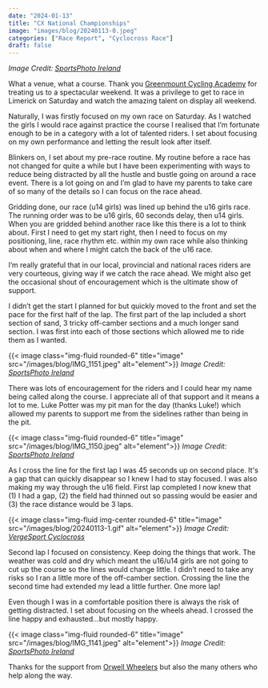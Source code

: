 ```yaml
---
date: "2024-01-13"
title: "CX National Championships"
image: "images/blog/20240113-0.jpeg"
categories: ["Race Report", "Cyclocross Race"]
draft: false
---
```

*Image Credit: [SportsPhoto Ireland](https://www.facebook.com/p/Sportsphoto-Ireland-100070747975000/)*

What a venue, what a course.  Thank you [Greenmount Cycling Academy](https://www.greenmountca.com) for treating us to a spectacular weekend.  It was a privilege to get to race in Limerick on Saturday and watch the amazing talent on display all weekend.

Naturally, I was firstly focused on my own race on Saturday.  As I watched the girls I would race against practice the course I realised that I’m fortunate enough to be in a category with a lot of talented riders.  I set about focusing on my own performance and letting the result look after itself.

Blinkers on, I set about my pre-race routine.  My routine before a race has not changed for quite a while but I have been experimenting with ways to reduce being distracted by all the hustle and bustle going on around a race event.  There is a lot going on and I’m glad to have my parents to take care of so many of the details so I can focus on the race ahead.

Gridding done, our race (u14 girls) was lined up behind the u16 girls race.  The running order was to be u16 girls, 60 seconds delay, then u14 girls.  When you are gridded behind another race like this there is a lot to think about.  First I need to get my start right, then I need to focus on my positioning, line, race rhythm etc. within my own race while also thinking about when and where I might catch the back of the u16 race.

I’m really grateful that in our local, provincial and national races riders are very courteous, giving way if we catch the race ahead.  We might also get the occasional shout of encouragement which is the ultimate show of support.

I didn’t get the start I planned for but quickly moved to the front and set the pace for the first half of the lap.  The first part of the lap included a short section of sand, 3 tricky off-camber sections and a much longer sand section.  I was first into each of those sections which allowed me to ride them as I wanted.  

{{< image class="img-fluid rounded-6" title="image" src="/images/blog/IMG_1151.jpeg" alt="element">}}
*Image Credit: [SportsPhoto Ireland](https://www.facebook.com/p/Sportsphoto-Ireland-100070747975000/)*

There was lots of encouragement for the riders and I could hear my name being called along the course.  I appreciate all of that support and it means a lot to me.  Luke Potter was my pit man for the day (thanks Luke!) which allowed my parents to support me from the sidelines rather than being in the pit.

{{< image class="img-fluid rounded-6" title="image" src="/images/blog/IMG_1150.jpeg" alt="element">}}
*Image Credit: [SportsPhoto Ireland](https://www.facebook.com/p/Sportsphoto-Ireland-100070747975000/)*

As I cross the line for the first lap I was 45 seconds up on second place.  It's a gap that can quickly disappear so I knew I had to stay focused.  I was also making my way through the u16 field.  First lap completed I now knew that (1) I had a gap, (2) the field had thinned out so passing would be easier and (3) the race distance would be 3 laps.

{{< image class="img-fluid img-center rounded-6" title="image" src="/images/blog/20240113-1.gif" alt="element">}}
*Image Credit: [VergeSport Cyclocross](https://www.facebook.com/profile.php?id=100086322904995)*

Second lap I focused on consistency.  Keep doing the things that work.  The weather was cold and dry which meant the u16/u14 girls are not going to cut up the course so the lines would change little.  I didn’t need to take any risks so I ran a little more of the off-camber section.  Crossing the line the second time had extended my lead a little further.  One more lap!

Even though I was in a comfortable position there is always the risk of getting distracted.  I set about focusing on the wheels ahead.  I crossed the line happy and exhausted…but mostly happy.

{{< image class="img-fluid rounded-6" title="image" src="/images/blog/IMG_1141.jpeg" alt="element">}}
*Image Credit: [SportsPhoto Ireland](https://www.facebook.com/p/Sportsphoto-Ireland-100070747975000/)*

Thanks for the support from [Orwell Wheelers](https://www.orwellwheelers.org) but also the many others who help along the way.
